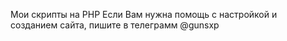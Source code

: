 Мои скрипты на PHP
Если Вам нужна помощь с настройкой и созданием сайта, пишите в телеграмм
@gunsxp
